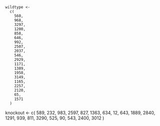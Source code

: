 ```
wildtype <-
  c(
    560,
    968,
    3297,
    1200,
    858,
    646,
    992,
    2507,
    2037,
    546,
    2929,
    1171,
    1389,
    1958,
    3149,
    1165,
    2257,
    2120,
    65,
    1571
  )
```

knockout <-
  c(
    589,
    232,
    983,
    2597,
    827,
    1363,
    634,
    12,
    643,
    1889,
    2840,
    1291,
    939,
    811,
    3290,
    525,
    90,
    543,
    2400,
    3012
  )
```